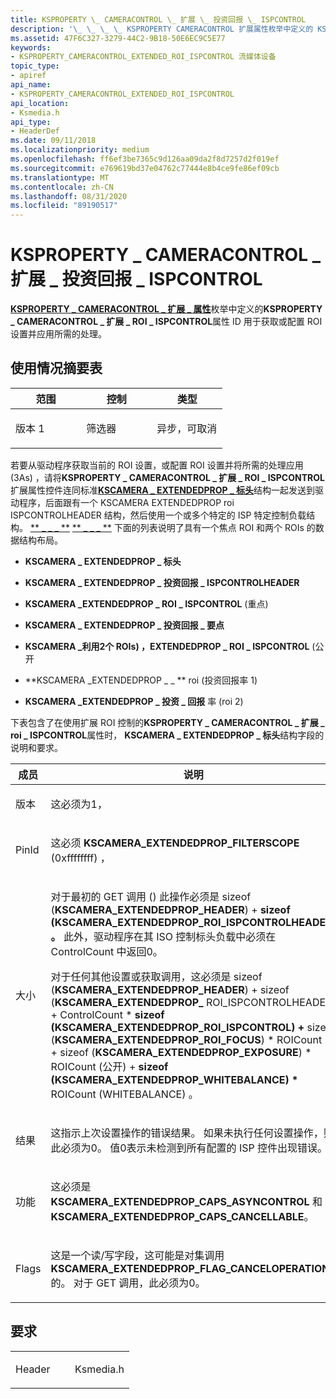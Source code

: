 ```yaml
---
title: KSPROPERTY \_ CAMERACONTROL \_ 扩展 \_ 投资回报 \_ ISPCONTROL
description: '\_ \_ \_ \_ KSPROPERTY CAMERACONTROL 扩展属性枚举中定义的 KSPROPERTY CAMERACONTROL 扩展 ROI ISPCONTROL 属性 \_ ID \_ \_ 用于获取或配置 ROI 设置并应用所需的处理。'
ms.assetid: 47F6C327-3279-44C2-9B18-50E6EC9C5E77
keywords:
- KSPROPERTY_CAMERACONTROL_EXTENDED_ROI_ISPCONTROL 流媒体设备
topic_type:
- apiref
api_name:
- KSPROPERTY_CAMERACONTROL_EXTENDED_ROI_ISPCONTROL
api_location:
- Ksmedia.h
api_type:
- HeaderDef
ms.date: 09/11/2018
ms.localizationpriority: medium
ms.openlocfilehash: ff6ef3be7365c9d126aa09da2f8d7257d2f019ef
ms.sourcegitcommit: e769619bd37e04762c77444e8b4ce9fe86ef09cb
ms.translationtype: MT
ms.contentlocale: zh-CN
ms.lasthandoff: 08/31/2020
ms.locfileid: "89190517"
---
```

# <a name="ksproperty_cameracontrol_extended_roi_ispcontrol"></a>KSPROPERTY \_ CAMERACONTROL \_ 扩展 \_ 投资回报 \_ ISPCONTROL

[**KSPROPERTY \_ CAMERACONTROL \_ 扩展 \_ 属性**](/windows-hardware/drivers/ddi/ksmedia/ne-ksmedia-ksproperty_cameracontrol_extended_property)枚举中定义的**KSPROPERTY \_ CAMERACONTROL \_ 扩展 \_ ROI \_ ISPCONTROL**属性 ID 用于获取或配置 ROI 设置并应用所需的处理。

## <a name="usage-summary-table"></a>使用情况摘要表

<table>
<colgroup>
<col width="33%" />
<col width="33%" />
<col width="33%" />
</colgroup>
<thead>
<tr class="header">
<th>范围</th>
<th>控制</th>
<th>类型</th>
</tr>
</thead>
<tbody>
<tr class="odd">
<td><p>版本 1</p></td>
<td><p>筛选器</p></td>
<td><p>异步，可取消</p></td>
</tr>
</tbody>
</table>

若要从驱动程序获取当前的 ROI 设置，或配置 ROI 设置并将所需的处理应用 (3As) ，请将**KSPROPERTY \_ CAMERACONTROL \_ 扩展 \_ ROI \_ ISPCONTROL**扩展属性控件连同标准[**KSCAMERA \_ EXTENDEDPROP \_ 标头**](/windows-hardware/drivers/ddi/ksmedia/ns-ksmedia-tagkscamera_extendedprop_header)结构一起发送到驱动程序，后面跟有一个 KSCAMERA EXTENDEDPROP roi ISPCONTROLHEADER 结构，然后使用一个或多个特定的 ISP 特定控制负载结构。 [** \_ \_ \_ **](/windows-hardware/drivers/ddi/ksmedia/ns-ksmedia-tagkscamera_extendedprop_roi_ispcontrolheader) [** \_ \_ \_ **](/windows-hardware/drivers/ddi/ksmedia/ns-ksmedia-tagkscamera_extendedprop_roi_ispcontrol) 下面的列表说明了具有一个焦点 ROI 和两个 ROIs 的数据结构布局。

-   **KSCAMERA \_ EXTENDEDPROP \_ 标头**

-   **KSCAMERA \_ EXTENDEDPROP \_ 投资回报 \_ ISPCONTROLHEADER**

-   **KSCAMERA \_EXTENDEDPROP \_ ROI \_ ISPCONTROL** (重点) 

-   **KSCAMERA \_ EXTENDEDPROP \_ 投资回报 \_ 要点**

-   **KSCAMERA \_利用2个 ROIs) ，EXTENDEDPROP \_ ROI \_ ISPCONTROL** (公开

-   **KSCAMERA \_EXTENDEDPROP \_ \_ ** roi (投资回报率 1) 

-   **KSCAMERA \_EXTENDEDPROP \_ 投资 \_ 回报** 率 (roi 2) 

下表包含了在使用扩展 ROI 控制的**KSPROPERTY \_ CAMERACONTROL \_ 扩展 \_ roi \_ ISPCONTROL**属性时， **KSCAMERA \_ EXTENDEDPROP \_ 标头**结构字段的说明和要求。

<table>
<colgroup>
<col width="50%" />
<col width="50%" />
</colgroup>
<thead>
<tr class="header">
<th>成员</th>
<th>说明</th>
</tr>
</thead>
<tbody>
<tr class="odd">
<td><p>版本</p></td>
<td><p>这必须为1，</p></td>
</tr>
<tr class="even">
<td><p>PinId</p></td>
<td><p>这必须 <strong>KSCAMERA_EXTENDEDPROP_FILTERSCOPE</strong> (0xffffffff) ，</p></td>
</tr>
<tr class="odd">
<td><p>大小</p></td>
<td><p>对于最初的 GET 调用 () 此操作必须是 sizeof (<strong>KSCAMERA_EXTENDEDPROP_HEADER</strong>) + <strong>sizeof (KSCAMERA_EXTENDEDPROP_ROI_ISPCONTROLHEADER) 。</strong> 此外，驱动程序在其 ISO 控制标头负载中必须在 ControlCount 中返回0。</p>
<p>对于任何其他设置或获取调用，这必须是 sizeof (<strong>KSCAMERA_EXTENDEDPROP_HEADER</strong>) + sizeof (<strong>KSCAMERA_EXTENDEDPROP_</strong> ROI_ISPCONTROLHEADER) + ControlCount * <strong>sizeof (KSCAMERA_EXTENDEDPROP_ROI_ISPCONTROL) +</strong> sizeof (<strong>KSCAMERA_EXTENDEDPROP_ROI_FOCUS</strong>) * ROICount () + sizeof (<strong>KSCAMERA_EXTENDEDPROP_EXPOSURE</strong>) * ROICount (公开) + <strong>sizeof (KSCAMERA_EXTENDEDPROP_WHITEBALANCE) *</strong> ROICount (WHITEBALANCE) 。</p></td>
</tr>
<tr class="even">
<td><p>结果</p></td>
<td><p>这指示上次设置操作的错误结果。 如果未执行任何设置操作，则此必须为0。 值0表示未检测到所有配置的 ISP 控件出现错误。</p></td>
</tr>
<tr class="odd">
<td><p>功能</p></td>
<td><p>这必须是 <strong>KSCAMERA_EXTENDEDPROP_CAPS_ASYNCONTROL</strong> 和 <strong>KSCAMERA_EXTENDEDPROP_CAPS_CANCELLABLE</strong>。</p></td>
</tr>
<tr class="even">
<td><p>Flags</p></td>
<td><p>这是一个读/写字段，这可能是对集调用 <strong>KSCAMERA_EXTENDEDPROP_FLAG_CANCELOPERATION</strong> 的。 对于 GET 调用，此必须为0。</p></td>
</tr>
</tbody>
</table>

## <a name="requirements"></a>要求

<table>
<colgroup>
<col width="50%" />
<col width="50%" />
</colgroup>
<tbody>
<tr class="odd">
<td><p>Header</p></td>
<td>Ksmedia.h</td>
</tr>
</tbody>
</table>
